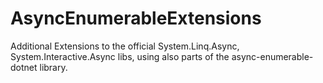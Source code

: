 # AsyncEnumerableExtensions
Additional Extensions to the official System.Linq.Async, System.Interactive.Async libs, using also parts of the async-enumerable-dotnet library.
